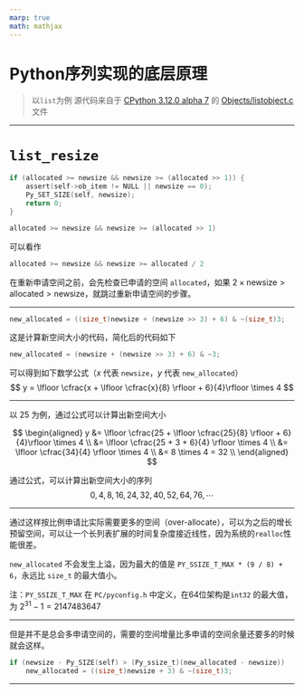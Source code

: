 ```yaml
---
marp: true
math: mathjax
---
```


# Python序列实现的底层原理

> 以`list`为例
> 源代码来自于 [CPython 3.12.0 alpha 7](https://github.com/python/cpython) 的 [Objects/listobject.c](https://github.com/python/cpython/blob/main/Objects/listobject.c) 文件

---

# `list_resize`

```c
if (allocated >= newsize && newsize >= (allocated >> 1)) {
    assert(self->ob_item != NULL || newsize == 0);
    Py_SET_SIZE(self, newsize);
    return 0;
}
```

```c
allocated >= newsize && newsize >= (allocated >> 1)
```
可以看作
```c
allocated >= newsize && newsize >= allocated / 2
```

在重新申请空间之前，会先检查已申请的空间 `allocated`，如果 $2\times\text{newsize}>\text{allocated}>\text{newsize}$，就跳过重新申请空间的步骤。

---

```c
new_allocated = ((size_t)newsize + (newsize >> 3) + 6) & ~(size_t)3;
```
这是计算新空间大小的代码，简化后的代码如下
```c
new_allocated = (newsize + (newsize >> 3) + 6) & ~3;
```
可以得到如下数学公式（$x$ 代表 `newsize`，$y$ 代表 `new_allocated`）
$$
y = \lfloor \cfrac{x + \lfloor \cfrac{x}{8} \rfloor + 6}{4}\rfloor \times 4
$$

---

以 $25$ 为例，通过公式可以计算出新空间大小

$$
\begin{aligned}
y &= \lfloor \cfrac{25 + \lfloor \cfrac{25}{8} \rfloor + 6}{4}\rfloor \times 4 \\
&= \lfloor \cfrac{25 + 3 + 6}{4} \rfloor \times 4 \\
&= \lfloor \cfrac{34}{4} \rfloor \times 4 \\
&= 8 \times 4 = 32 \\
\end{aligned}
$$

通过公式，可以计算出新空间大小的序列
$$
0, 4, 8, 16, 24, 32, 40, 52, 64, 76, \cdots
$$

---

通过这样按比例申请比实际需要更多的空间（over-allocate），可以为之后的增长预留空间，可以让一个长列表扩展的时间复杂度接近线性，因为系统的`realloc`性能很差。

`new_allocated` 不会发生上溢，因为最大的值是 `PY_SSIZE_T_MAX * (9 / 8) + 6`，永远比 `size_t` 的最大值小。

注：`PY_SSIZE_T_MAX` 在 `PC/pyconfig.h` 中定义，在64位架构是`int32` 的最大值，为 $2^{31}-1=2147483647$

---

但是并不是总会多申请空间的，需要的空间增量比多申请的空间余量还要多的时候就会这样。

```c
if (newsize - Py_SIZE(self) > (Py_ssize_t)(new_allocated - newsize))
    new_allocated = ((size_t)newsize + 3) & ~(size_t)3;
```

---

